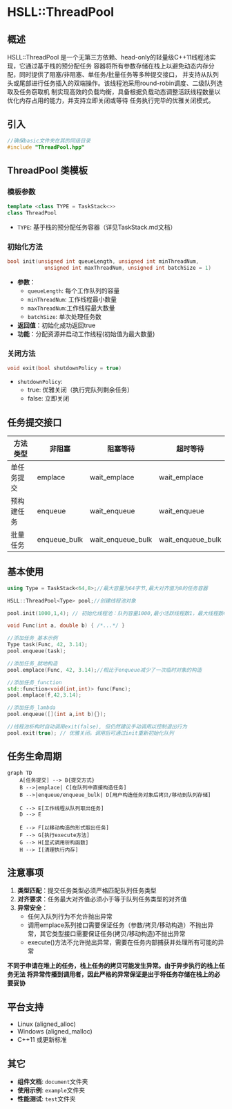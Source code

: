 # HSLL::ThreadPool

## 概述
HSLL::ThreadPool 是一个无第三方依赖、head-only的轻量级C++11线程池实现，它通过基于栈的预分配任务
容器将所有参数存储在栈上以避免动态内存分配，同时提供了阻塞/非阻塞、单任务/批量任务等多种提交接口，
并支持从队列头或尾部进行任务插入的双端操作。该线程池采用round-robin调度、二级队列选取及任务窃取机
制实现高效的负载均衡，具备根据负载动态调整活跃线程数量以优化内存占用的能力，并支持立即关闭或等待
任务执行完毕的优雅关闭模式。

## 引入
```cpp
//确保basic文件夹在其的同级目录
#include "ThreadPool.hpp"
```

## ThreadPool 类模板

### 模板参数
```cpp
template <class TYPE = TaskStack<>>
class ThreadPool
```
- `TYPE`: 基于栈的预分配任务容器（详见TaskStack.md文档）

### 初始化方法
```cpp
bool init(unsigned int queueLength, unsigned int minThreadNum,
            unsigned int maxThreadNum, unsigned int batchSize = 1)
```
- **参数**：
  - `queueLength`: 每个工作队列的容量
  - `minThreadNum`: 工作线程最小数量
  - `maxThreadNum`:工作线程最大数量
  - `batchSize`: 单次处理任务数
- **返回值**：初始化成功返回true
- **功能**：分配资源并启动工作线程(初始值为最大数量)

### 关闭方法
```cpp
void exit(bool shutdownPolicy = true)
```
- `shutdownPolicy`: 
  - true: 优雅关闭（执行完队列剩余任务）
  - false: 立即关闭

## 任务提交接口

| 方法类型      | 非阻塞      | 阻塞等待    | 超时等待      |
|-------------|------------|------------|--------------|
| 单任务提交    | emplace    | wait_emplace| wait_emplace |
| 预构建任务   | enqueue     | wait_enqueue| wait_enqueue  |
| 批量任务     | enqueue_bulk| wait_enqueue_bulk | wait_enqueue_bulk |


## 基本使用
```cpp
using Type = TaskStack<64,8>;//最大容量为64字节,最大对齐值为8的任务容器

HSLL::ThreadPool<Type> pool;//创建线程池对象

pool.init(1000,1,4); // 初始化线程池：队列容量1000,最小活跃线程数1，最大线程数4

void Func(int a, double b) { /*...*/ }

//添加任务_基本示例
Type task(Func, 42, 3.14);
pool.enqueue(task);

//添加任务_就地构造
pool.emplace(Func, 42, 3.14);//相比于enqueue减少了一次临时对象的构造

//添加任务_function
std::function<void(int,int)> func(Func);
pool.emplace(f,42,3.14);

//添加任务_lambda
pool.enqueue([](int a,int b){});

//线程池析构时自动调用exit(false), 但仍然建议手动调用以控制退出行为
pool.exit(true); // 优雅关闭。调用后可通过init重新初始化队列
```

## 任务生命周期
```mermaid
graph TD
    A[任务提交] --> B{提交方式}
    B -->|emplace| C[在队列中直接构造任务]
    B -->|enqueue/enqueue_bulk| D[用户构造任务对象后拷贝/移动到队列存储]
    
    C --> E[工作线程从队列取出任务]
    D --> E
    
    E --> F[以移动构造的形式取出任务]
    F --> G[执行execute方法]
    G --> H[显式调用析构函数]
    H --> I[清理执行内存]
```

## 注意事项
1. **类型匹配**：提交任务类型必须严格匹配队列任务类型
2. **对齐要求**：任务最大对齐值必须小于等于队列任务类型的对齐值
3. **异常安全**：
   - 任何入队列行为不允许抛出异常
   - 调用emplace系列接口需要保证任务（参数/拷贝/移动构造）不抛出异常，其它类型接口需要保证任务(拷贝/移动构造)不抛出异常
   - execute()方法不允许抛出异常，需要在任务内部捕获并处理所有可能的异常
     
**不同于申请在堆上的任务，栈上任务的拷贝可能发生异常。由于异步执行的栈上任务无法
将异常传播到调用者，因此严格的异常保证是出于将任务存储在栈上的必要妥协**

## 平台支持
- Linux (aligned_alloc)
- Windows (aligned_malloc)
- C++11 或更新标准

## 其它
- **组件文档**: `document`文件夹
- **使用示例**: `example`文件夹
- **性能测试**: `test`文件夹

